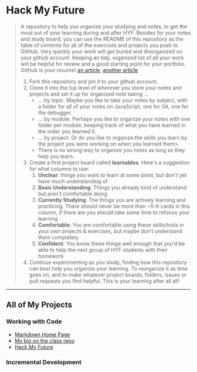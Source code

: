 # Hack My Future

> A repository to help you organize your studying and notes, to get the most out of your learning during and after HYF. Besides for your notes and study board, you can use the README of this repository as the table of contents for all of the exercises and projects you push to GitHub.  Very quickly your work will get buried and disorganized on your github account. Keeping an tidy, organized list of all your work will be helpful for review and a good starting point for your portfolio.
> GitHub is your resume! [an article](https://anti-pattern.com/github-is-your-resume-now), [another article](http://blog.gainlo.co/index.php/2015/11/13/how-to-make-github-as-your-new-resume/)
> 1. Fork this repository and pin it to your github account.
> 1. Clone it into the top level of wherever you store your notes and projects and set it up for organized note taking ...
>     * ... by topic.  Maybe you like to take your notes by subject, with a folder for all of your notes on JavaScript, one for Git, one for the debugger.
>     * ... by module. Perhaps you like to organize your notes with one folder per module, keeping track of what you have learned in the order you learned it.
>     * ... by project. Or do you like to organize the skills you learn by the project you were working on when you learned them>
>     * There is no wrong way to organize you notes as long as they help you learn.
> 1. Create a first project board called __learnables__.  Here's a suggestion for what columns to use:
>     1. __Unclear__: things you want to learn at some point, but don't yet have much understanding of
>     1. __Basic Understanding__: Things you already kind of understand but aren't comfortable doing
>     1. __Currently Studying__: The things you are actively learning and practicing. There should never be more than ~5-6 cards in this column, if there are you should take some time to refocus your learning
>     1. __Comfortable__: You are comfortable using these skills/tools in your own projects & exercises, but maybe don't understand them completely
>     1. __Confident__: You know these things well enough that you'd be able to help the next group of HYF students with their homework
> 1. Continue experimenting as you study, finding how this repository can best help you organize your learning. To reorganize it as time goes on, and to make whatever project boards, folders, issues or pull requests you find helpful.  This is your learning after all all!



---


## All of My Projects

### Working with Code
* [Markdown Home Page](https://badgerbadgerbadger.com)
* [My bio on the class repo](https://badgerbadgerbadger.com)
* [Hack My Future](./README.md)

### Incremental Development
